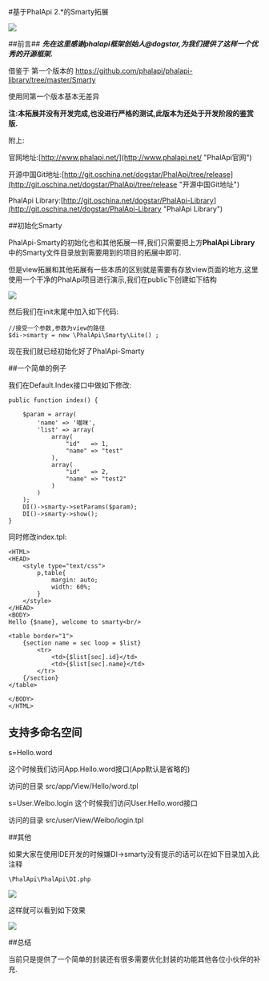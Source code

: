 #基于PhalApi 2.*的Smarty拓展

![](http://webtools.qiniudn.com/master-LOGO-20150410_50.jpg)

##前言##
***先在这里感谢phalapi框架创始人@dogstar,为我们提供了这样一个优秀的开源框架.***


借鉴于 第一个版本的 https://github.com/phalapi/phalapi-library/tree/master/Smarty

使用同第一个版本基本无差异

**注:本拓展并没有开发完成,也没进行严格的测试,此版本为还处于开发阶段的鉴赏版.**

附上:

官网地址:[http://www.phalapi.net/](http://www.phalapi.net/ "PhalApi官网")

开源中国Git地址:[http://git.oschina.net/dogstar/PhalApi/tree/release](http://git.oschina.net/dogstar/PhalApi/tree/release "开源中国Git地址")

PhalApi Library:[http://git.oschina.net/dogstar/PhalApi-Library](http://git.oschina.net/dogstar/PhalApi-Library "PhalApi Library")

##初始化Smarty

PhalApi-Smarty的初始化也和其他拓展一样,我们只需要把上方**PhalApi Library**中的Smarty文件目录放到需要用到的项目的拓展中即可.

但是view拓展和其他拓展有一些本质的区别就是需要有存放view页面的地方,这里使用一个干净的PhalApi项目进行演示,我们在public下创建如下结构

![](http://i.imgur.com/rTNjNgC.png)

然后我们在init末尾中加入如下代码:
	
	//接受一个参数,参数为view的路径
	$di->smarty = new \PhalApi\Smarty\Lite() ;

现在我们就已经初始化好了PhalApi-Smarty

##一个简单的例子

我们在Default.Index接口中做如下修改:

	public function index() {

        $param = array(
            'name' => '喵咪',
            'list' => array(
                array(
                    "id"   => 1,
                    "name" => "test"
                ),
                array(
                    "id"   => 2,
                    "name" => "test2"
                )
            )
        );
        DI()->smarty->setParams($param);
        DI()->smarty->show();
    }

同时修改index.tpl:

	<HTML>
	<HEAD>
	    <style type="text/css">
	        p,table{
	            margin: auto;
	            width: 60%;
	        }
	    </style>
	</HEAD>
	<BODY>
	Hello {$name}, welcome to smarty<br/>
	
	<table border="1">
	    {section name = sec loop = $list}
	        <tr>
	            <td>{$list[sec].id}</td>
	            <td>{$list[sec].name}</td>
	        </tr>
	    {/section}
	</table>
	
	</BODY>
	</HTML>


## 支持多命名空间

s=Hello.word

这个时候我们访问App.Hello.word接口(App默认是省略的)

访问的目录 src/app/View/Hello/word.tpl

s=User.Weibo.login
这个时候我们访问User.Hello.word接口 

访问的目录 src/user/View/Weibo/login.tpl

##其他

如果大家在使用IDE开发的时候嫌DI->smarty没有提示的话可以在如下目录加入此注释

	\PhalApi\PhalApi\DI.php

![](http://i.imgur.com/anwqdWh.png)

这样就可以看到如下效果

![](http://i.imgur.com/sGwfd3h.png)

##总结

当前只是提供了一个简单的封装还有很多需要优化封装的功能其他各位小伙伴的补充.
